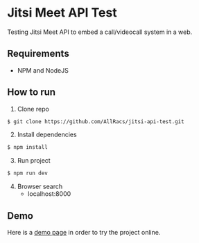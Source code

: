 # Jitsi Meet API Test

Testing Jitsi Meet API to embed a call/videocall system in a web.

## Requirements

- NPM and NodeJS

## How to run

1. Clone repo
```bash
$ git clone https://github.com/AllRacs/jitsi-api-test.git
```
2. Install dependencies
```bash
$ npm install
```
3. Run project
```bash
$ npm run dev
```
4. Browser search
	- localhost:8000


## Demo

Here is a [demo page](https://allracs.github.io/jitsi-api-test/) in order to try the project online.